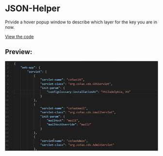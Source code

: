 # JSON-Helper

Privide a hover popup window to describe which layer for the key you are in now.

[View the code](https://github.com/mine2chow/JSON-Helper)

## Preview:

![avatar](./JSON-Helper.gif)